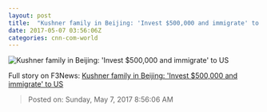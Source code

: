 ```yaml
---
layout: post
title:  "Kushner family in Beijing: 'Invest $500,000 and immigrate' to US"
date: 2017-05-07 03:56:06Z
categories: cnn-com-world
---
```


![Kushner family in Beijing: 'Invest $500,000 and immigrate' to US](http://i2.cdn.turner.com/money/dam/assets/170506112831-nicole-kushner-jared-780x439.jpg)




Full story on F3News: [Kushner family in Beijing: 'Invest $500,000 and immigrate' to US](http://www.f3nws.com/n/sAFmZH)

> Posted on: Sunday, May 7, 2017 8:56:06 AM
